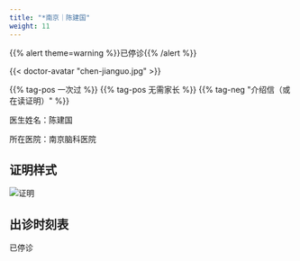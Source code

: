 ```yaml
---
title: "*南京｜陈建国"
weight: 11
---
```


{{% alert theme=warning %}}已停诊{{% /alert %}}

{{< doctor-avatar "chen-jianguo.jpg" >}}

{{% tag-pos 一次过 %}} {{% tag-pos 无需家长 %}}
{{% tag-neg "介绍信（或在读证明）" %}}

医生姓名：陈建国

所在医院：南京脑科医院

## 证明样式

![证明](images/doctor/chen-jianguo-zm.jpg)

## 出诊时刻表

已停诊
